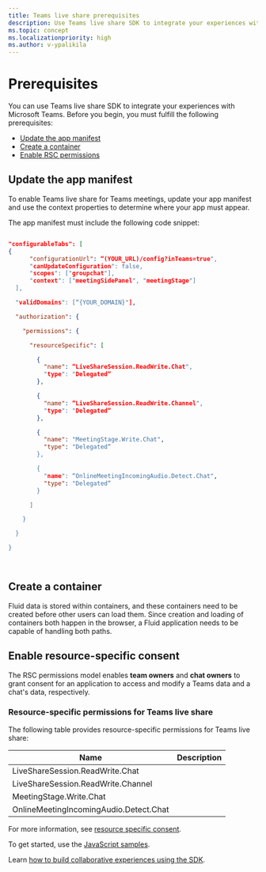 ```yaml
---
title: Teams live share prerequisites
description: Use Teams live share SDK to integrate your experiences with Microsoft Teams.
ms.topic: concept
ms.localizationpriority: high
ms.author: v-ypalikila
---
```


# Prerequisites

You can use Teams live share SDK to integrate your experiences with Microsoft Teams. Before you begin, you must fulfill the following prerequisites:

* [Update the app manifest](#update-the-app-manifest)
* [Create a container](#create-a-container)
* [Enable RSC permissions](#enable-resource-specific-consent)

## Update the app manifest

 To enable Teams live share for Teams meetings, update your app manifest and use the context properties to determine where your app must appear.

The app manifest must include the following code snippet:

```json

"configurableTabs": [​
{​
      "configurationUrl": “(YOUR_URL)/config?inTeams=true",​
      "canUpdateConfiguration": false,​
      "scopes": ["groupchat"],​
      "context": ["meetingSidePanel", "meetingStage"]​
  ],​

  "validDomains": [“{YOUR_DOMAIN}"],​

  "authorization": {​

    "permissions": {​

      "resourceSpecific": [​

        {​
          "name": “LiveShareSession.ReadWrite.Chat",​
          "type": "Delegated“​
        },​

        {​
          "name": “LiveShareSession.ReadWrite.Channel",​
          "type": "Delegated“​
        },​

        {​
          "name": "MeetingStage.Write.Chat",​
          "type": "Delegated“​
        },​

        {​
          "name": “OnlineMeetingIncomingAudio.Detect.Chat",​
          "type": "Delegated“​
        }​

      ]​

    }​

  }​

}​

​
```

## Create a container

Fluid data is stored within containers, and these containers need to be created before other users can load them. Since creation and loading of containers both happen in the browser, a Fluid application needs to be capable of handling both paths.

## Enable resource-specific consent

The RSC permissions model enables **team owners** and **chat owners** to grant consent for an application to access and modify a Teams data and a chat's data, respectively.

### Resource-specific permissions for Teams live share

The following table provides resource-specific permissions for Teams live share:

|Name| Description |
| ----- | ----- |
|LiveShareSession.ReadWrite.Chat|<!--- need info --->|
|LiveShareSession.ReadWrite.Channel|<!--- need info --->|
|MeetingStage.Write.Chat|<!--- need info --->|
|OnlineMeetingIncomingAudio.Detect.Chat|<!--- need info --->|

For more information, see [resource specific consent](/graph/permissions-reference).


To get started, use the [JavaScript samples](https://github.com/OfficeDev/Teams-Collaboration-SDK/tree/main/javascript/packages#readme).

Learn [how to build collaborative experiences using the SDK](https://github.com/OfficeDev/Teams-Collaboration-SDK/tree/main/docs#readme).
